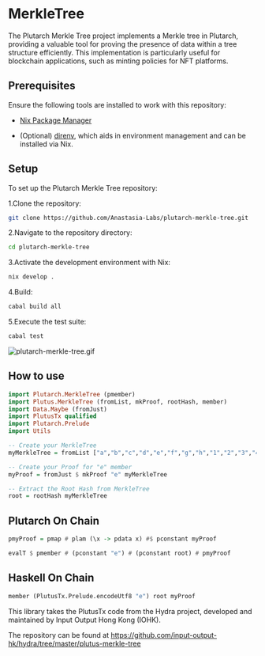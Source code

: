 # MerkleTree

The Plutarch Merkle Tree project implements a Merkle tree in Plutarch, providing a valuable tool for proving the presence of data within a tree structure efficiently. This implementation is particularly useful for blockchain applications, such as minting policies for NFT platforms.

## Prerequisites

Ensure the following tools are installed to work with this repository:

- [Nix Package Manager](https://nixos.org/download.html)

- (Optional) [direnv](https://direnv.net/), which aids in environment management and can be installed via Nix.

## Setup

To set up the Plutarch Merkle Tree repository:

1.Clone the repository:

```sh
git clone https://github.com/Anastasia-Labs/plutarch-merkle-tree.git
```

2.Navigate to the repository directory:

```sh
cd plutarch-merkle-tree
```

3.Activate the development environment with Nix:

```sh
nix develop .
```

4.Build:

```sh
cabal build all
```

5.Execute the test suite:

```sh
cabal test
```

![plutarch-merkle-tree.gif](/assets/images/plutarch-merkle-tree.gif)

## How to use

```haskell
import Plutarch.MerkleTree (pmember)
import Plutus.MerkleTree (fromList, mkProof, rootHash, member)
import Data.Maybe (fromJust)
import PlutusTx qualified
import Plutarch.Prelude
import Utils

-- Create your MerkleTree
myMerkleTree = fromList ["a","b","c","d","e","f","g","h","1","2","3","4"]

-- Create your Proof for "e" member
myProof = fromJust $ mkProof "e" myMerkleTree

-- Extract the Root Hash from MerkleTree
root = rootHash myMerkleTree

```

## Plutarch On Chain

```haskell
pmyProof = pmap # plam (\x -> pdata x) #$ pconstant myProof

evalT $ pmember # (pconstant "e") # (pconstant root) # pmyProof

```

## Haskell On Chain

```haskell
member (PlutusTx.Prelude.encodeUtf8 "e") root myProof

```

This library takes the PlutusTx code from the Hydra project, developed and maintained by Input Output Hong Kong (IOHK).

The repository can be found at <https://github.com/input-output-hk/hydra/tree/master/plutus-merkle-tree>

